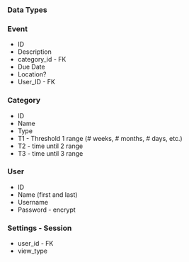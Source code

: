 
### Data Types

### Event
- ID
- Description
- category_id - FK
- Due Date
- Location?
- User_ID - FK

### Category
- ID
- Name
- Type
- T1 - Threshold 1 range (# weeks, # months, # days, etc.)
- T2 - time until 2 range
- T3 - time until 3 range

### User
- ID
- Name (first and last)
- Username
- Password - encrypt

### Settings - Session
- user_id - FK
- view_type

